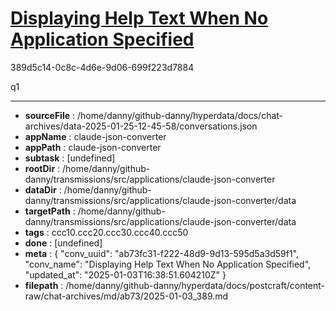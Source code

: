 # [Displaying Help Text When No Application Specified](https://claude.ai/chat/ab73fc31-f222-48d9-9d13-595d5a3d59f1)

389d5c14-0c8c-4d6e-9d06-699f223d7884

q1

---

* **sourceFile** : /home/danny/github-danny/hyperdata/docs/chat-archives/data-2025-01-25-12-45-58/conversations.json
* **appName** : claude-json-converter
* **appPath** : claude-json-converter
* **subtask** : [undefined]
* **rootDir** : /home/danny/github-danny/transmissions/src/applications/claude-json-converter
* **dataDir** : /home/danny/github-danny/transmissions/src/applications/claude-json-converter/data
* **targetPath** : /home/danny/github-danny/transmissions/src/applications/claude-json-converter/data
* **tags** : ccc10.ccc20.ccc30.ccc40.ccc50
* **done** : [undefined]
* **meta** : {
  "conv_uuid": "ab73fc31-f222-48d9-9d13-595d5a3d59f1",
  "conv_name": "Displaying Help Text When No Application Specified",
  "updated_at": "2025-01-03T16:38:51.604210Z"
}
* **filepath** : /home/danny/github-danny/hyperdata/docs/postcraft/content-raw/chat-archives/md/ab73/2025-01-03_389.md